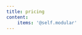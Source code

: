 ```yaml
---
title: pricing
content:
    items: '@self.modular'
---
```


<stripe-pricing-table pricing-table-id="prctbl_1LXu1GBgdewiELFlrVraDwSR"
publishable-key="pk_live_51IJm96BgdewiELFltzVLKqDqQmwIU8AX27qrdvZIeZdgoh5N5Q34WrILSyzQ7tSciLzpyutWAhHACZy3QCoNxtyU002HyxhQzs">
</stripe-pricing-table>